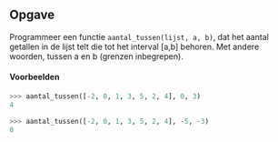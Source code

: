 ## Opgave

Programmeer een functie `aantal_tussen(lijst, a, b)`, dat het aantal getallen in de lijst telt die tot het interval [a,b] behoren. Met andere woorden, tussen a en b (grenzen inbegrepen).

#### Voorbeelden

```python
>>> aantal_tussen([-2, 0, 1, 3, 5, 2, 4], 0, 3)
4
```

```python
>>> aantal_tussen([-2, 0, 1, 3, 5, 2, 4], -5, -3)
0
```